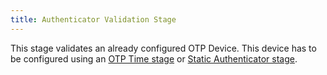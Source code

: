 ```yaml
---
title: Authenticator Validation Stage
---
```


This stage validates an already configured OTP Device. This device has to be configured using an [OTP Time stage](../otp_time/index.md) or [Static Authenticator stage](../otp_static/index.md).
